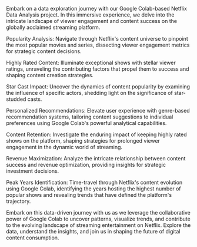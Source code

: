 Embark on a data exploration journey with our Google Colab-based Netflix Data Analysis project. In this immersive experience, we delve into the intricate landscape of viewer engagement and content success on the globally acclaimed streaming platform.

Popularity Analysis: Navigate through Netflix's content universe to pinpoint the most popular movies and series, dissecting viewer engagement metrics for strategic content decisions.

Highly Rated Content: Illuminate exceptional shows with stellar viewer ratings, unraveling the contributing factors that propel them to success and shaping content creation strategies.

Star Cast Impact: Uncover the dynamics of content popularity by examining the influence of specific actors, shedding light on the significance of star-studded casts.

Personalized Recommendations: Elevate user experience with genre-based recommendation systems, tailoring content suggestions to individual preferences using Google Colab's powerful analytical capabilities.

Content Retention: Investigate the enduring impact of keeping highly rated shows on the platform, shaping strategies for prolonged viewer engagement in the dynamic world of streaming.

Revenue Maximization: Analyze the intricate relationship between content success and revenue optimization, providing insights for strategic investment decisions.

Peak Years Identification: Time-travel through Netflix's content evolution using Google Colab, identifying the years hosting the highest number of popular shows and revealing trends that have defined the platform's trajectory.

Embark on this data-driven journey with us as we leverage the collaborative power of Google Colab to uncover patterns, visualize trends, and contribute to the evolving landscape of streaming entertainment on Netflix. Explore the data, understand the insights, and join us in shaping the future of digital content consumption.
